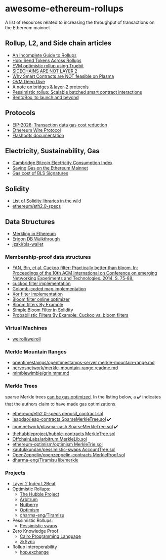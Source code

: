 # awesome-ethereum-rollups

A list of resources related to increasing the throughput of transactions on the Ethereum mainnet.

## Rollup, L2, and Side chain articles

- [An Incomplete Guide to Rollups](https://vitalik.ca/general/2021/01/05/rollup.html)
- [Hop: Send Tokens Across Rollups](https://ethresear.ch/t/hop-send-tokens-across-rollups/8581)
- [EVM optimistic rollup using Truebit](https://ethresear.ch/t/evm-optimistic-rollup-using-truebit/9318)
- [SIDECHAINS ARE NOT LAYER 2](https://www.gakonst.com/sidechains2019.pdf)
- [Why Smart Contracts are NOT feasible on Plasma](https://ethresear.ch/t/why-smart-contracts-are-not-feasible-on-plasma/2598)
- [OVM Deep Dive](https://medium.com/ethereum-optimism/ovm-deep-dive-a300d1085f52)
- [A note on bridges & layer-2 protocols](https://stonecoldpat.medium.com/a-note-on-bridges-layer-2-protocols-b01f8fc22324)
- [Pessimistic rollup: Scalable batched smart contract interactions](https://ethresear.ch/t/pessimistic-rollup-scalable-batched-smart-contract-interactions/7765)
- [BentoBox, to launch and beyond](https://boringcrypto.medium.com/bentobox-to-launch-and-beyond-d2d5dc2350bd)

## Protocols

- [EIP-2028: Transaction data gas cost reduction](https://eips.ethereum.org/EIPS/eip-2028)
- [Ethereum Wire Protocol](https://github.com/ethereum/devp2p/blob/master/caps/eth.md)
- [Flashbots documentation](https://docs.flashbots.net/)

## Electricity, Sustainability, Gas

- [Cambridge Bitcoin Electricity Consumption Index](https://cbeci.org/)
- [Saving Gas on the Ethereum Mainnet](https://timdaub.github.io/2021/04/19/ethereum-web3-saving-gas-mainnet/)
- [Gas cost of BLS Signatures](https://ethresear.ch/t/bls-signatures-in-solidity/7919)

## Solidity

- [List of Solidity libraries in the wild](https://forum.openzeppelin.com/t/list-of-solidity-libraries-in-the-wild/2250)
- [ethereum/eth2.0-specs](https://github.com/ethereum/eth2.0-specs/blob/a553e3b18e77db954944d76994e40fb675b48009/ssz/merkle-proofs.md)

## Data Structures

- [Merkling in Ethereum](https://blog.ethereum.org/2015/11/15/merkling-in-ethereum/)
- [Erigon DB Walkthrough](https://github.com/ledgerwatch/erigon/blob/devel/docs/programmers_guide/db_walkthrough.MD)
- [jzaki/bls-wallet](https://github.com/jzaki/bls-wallet)

### Membership-proof data structures

- [FAN, Bin, et al. Cuckoo filter: Practically better than bloom. In: Proceedings of the 10th ACM International on Conference on emerging Networking Experiments and Technologies. 2014. S. 75-88.](https://dl.acm.org/doi/abs/10.1145/2674005.2674994)
- [cuckoo filter implementation](https://github.com/efficient/cuckoofilter)
- [Golomb-coded map implementation](https://github.com/0xcb/Golomb-coded-map)
- [Xor filter implementation](https://github.com/FastFilter/xor_singleheader/)
- [Bloom filter online optimizer](https://hur.st/bloomfilter/?n=&p=0.01&m=256&k=)
- [Bloom filters By Example](https://llimllib.github.io/bloomfilter-tutorial/)
- [Simple Bloom Filter in Solidity](https://github.com/wanseob/solidity-bloom-filter)
- [Probabilistic Filters By Example: Cuckoo vs. bloom filters](https://bdupras.github.io/filter-tutorial/)

### Virtual Machines

- [weiroll/weiroll](https://github.com/weiroll/weiroll)

### Merkle Mountain Ranges

-  [opentimestamps/opentimestamps-server merkle-mountain-range.md](https://github.com/opentimestamps/opentimestamps-server/blob/ac67218c3d45a93519bea0ec151b1e3629f87bd5/doc/merkle-mountain-range.md)
- [nervosnetwork/merkle-mountain-range readme.md](https://github.com/nervosnetwork/merkle-mountain-range/blob/9f9a95c73edf3d2dde21a53d02e7a3749ef1a4a3/README.md)
- [mimblewimble/grin mmr.md](https://github.com/mimblewimble/grin/blob/172143f7eabbe973c6fa4ee24d8f9a8fc4bae363/doc/mmr.md)

### Merkle Trees

sparse Merkle trees [can be gas optimized](https://ethresear.ch/t/optimizing-sparse-merkle-trees/3751). In the listing below, a ✔️ indicates that the authors claim to have made gas optimizations.

- [ethereum/eth2.0-specs deposit_contract.sol](https://github.com/ethereum/eth2.0-specs/blob/34fc0a5d09fae6649e0c6ac7a0cb09ff5a999957/solidity_deposit_contract/deposit_contract.sol)
- [leapdao/leap-contracts SparseMerkleTree.sol](https://github.com/leapdao/leap-contracts/blob/3848ee1901f015ab9580922c602fc5921cfd1e67/contracts/SparseMerkleTree.sol) ✔️
- [loomnetwork/plasma-cash SparseMerkleTree.sol](https://github.com/loomnetwork/plasma-cash/blob/9f916cbd5d70f83a6da8b451eaa3d8881f444153/server/contracts/Core/SparseMerkleTree.sol) ✔️
- [thehubbleproject/hubble-contracts MerkleTree.sol](https://github.com/thehubbleproject/hubble-contracts/blob/402668797ff7454996323113128c693a87011c79/contracts/libs/MerkleTree.sol)
- [OffchainLabs/arbitrum MerkleLib.sol](https://github.com/OffchainLabs/arbitrum/blob/4f1a02688639f8f98f5357b30af5c437ba714553/packages/arb-bridge-eth/contracts/libraries/MerkleLib.sol)
- [ethereum-optimism/optimism MerkleTrie.sol](https://github.com/ethereum-optimism/optimism/blob/cc742715ecbca98248367d67f51a5f03038f5ba2/packages/contracts/contracts/optimistic-ethereum/libraries/trie/Lib_MerkleTrie.sol)
- [kautukkundan/pessimistic-swaps AccountTree.sol](https://github.com/kautukkundan/pessimistic-swaps/blob/afc6c7247ca7829dbbc9e47adc7e39c5c97783eb/contracts/AccountTree.sol)
- [OpenZeppelin/openzeppelin-contracts MerkleProof.sol](https://github.com/OpenZeppelin/openzeppelin-contracts/blob/9d5f77db9da0604ce0b25148898a94ae2c20d70f/contracts/utils/cryptography/MerkleProof.sol)
- [dharma-eng/Tiramisu lib/merkle](https://github.com/dharma-eng/Tiramisu/tree/8bbbc3df2a427e208181f0875997146690480810/contracts/lib/merkle)

### Projects

- [Layer 2 Index L2Beat](https://l2beat.com/)
- Optimistic Rollups:
  - [The Hubble Project](https://github.com/thehubbleproject)
  - [Arbitrum](https://github.com/OffchainLabs/arbitrum)
  - [Nutberry](https://github.com/NutBerry)
  - [Optimism](https://github.com/ethereum-optimism)
  - [dharma-eng/Tiramisu](https://github.com/dharma-eng/Tiramisu)
- Pessimistic Rollups:
  - [Pessimistic swaps](https://github.com/kautukkundan/pessimistic-swaps)
- Zero Knowledge Proof
  - [Cairo Programming Language](https://www.cairo-lang.org/)
  - [zkSync](https://zksync.io/)
- Rollup Interoperability
  - [hop.exchange](https://hop.exchange/)

